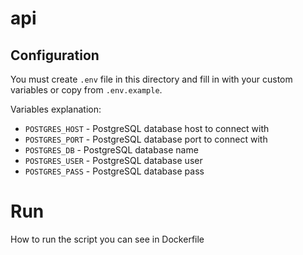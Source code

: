 # api

## Configuration

You must create `.env` file in this directory and fill in with your custom variables or copy from `.env.example`.

Variables explanation:
- `POSTGRES_HOST` - PostgreSQL database host to connect with
- `POSTGRES_PORT` - PostgreSQL database port to connect with
- `POSTGRES_DB` - PostgreSQL database name
- `POSTGRES_USER` - PostgreSQL database user
- `POSTGRES_PASS` - PostgreSQL database pass

# Run

How to run the script you can see in Dockerfile
